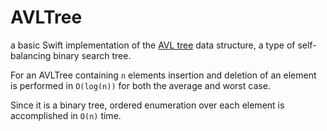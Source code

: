 # AVLTree
a basic Swift implementation of the [AVL tree](https://en.wikipedia.org/wiki/AVL_tree) data structure, a type of self-balancing binary search tree.

For an AVLTree containing `n` elements insertion and deletion of an element is performed in `O(log(n))` for both the average and worst case. 

Since it is a binary tree, ordered enumeration over each element is accomplished in `O(n)` time.
